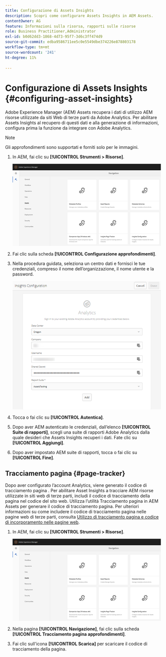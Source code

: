 ```yaml
---
title: Configurazione di Assets Insights
description: Scopri come configurare Assets Insights in AEM Assets.
contentOwner: AG
feature: Informazioni sulla risorsa, rapporti sulle risorse
role: Business Practitioner,Administrator
exl-id: b0d62dd3-1868-4d73-95f7-3d6c3ff474d9
source-git-commit: edba9586711ee5c0e5549dbe374226e878803178
workflow-type: tm+mt
source-wordcount: '241'
ht-degree: 11%

---
```


# Configurazione di Assets Insights {#configuring-asset-insights}

Adobe Experience Manager (AEM) Assets recupera i dati di utilizzo AEM risorse utilizzate da siti Web di terze parti da Adobe Analytics. Per abilitare Assets Insights al recupero di questi dati e alla generazione di informazioni, configura prima la funzione da integrare con Adobe Analytics.

>[!NOTE]
>
>Gli approfondimenti sono supportati e forniti solo per le immagini.

1. In AEM, fai clic su **[!UICONTROL Strumenti > Risorse]**.

   ![chlimage_1-210](assets/chlimage_1-210.png)

1. Fai clic sulla scheda **[!UICONTROL Configurazione approfondimenti]**.
1. Nella procedura guidata, seleziona un centro dati e fornisci le tue credenziali, compreso il nome dell’organizzazione, il nome utente e la password.

   ![chlimage_1-211](assets/insights_config2.png)

1. Tocca o fai clic su **[!UICONTROL Autentica]**.
1. Dopo aver AEM autenticato le credenziali, dall’elenco **[!UICONTROL Suite di rapporti]**, scegli una suite di rapporti Adobe Analytics dalla quale desideri che Assets Insights recuperi i dati. Fate clic su **[!UICONTROL Aggiungi]**.
1. Dopo aver impostato AEM suite di rapporti, tocca o fai clic su **[!UICONTROL Fine]**.

## Tracciamento pagina {#page-tracker}

Dopo aver configurato l’account Analytics, viene generato il codice di tracciamento pagina . Per abilitare Asset Insights a tracciare AEM risorse utilizzate in siti web di terze parti, includi il codice di tracciamento della pagina nel codice del sito web. Utilizza l’utilità Tracciamento pagina in AEM Assets per generare il codice di tracciamento pagina. Per ulteriori informazioni su come includere il codice di tracciamento pagina nelle pagine web di terze parti, consulta [Utilizzo di tracciamento pagina e codice di incorporamento nelle pagine web](touch-ui-using-page-tracker.md).

1. In AEM, fai clic su **[!UICONTROL Strumenti > Risorse]**.

   ![chlimage_1-214](assets/chlimage_1-214.png)

1. Nella pagina **[!UICONTROL Navigazione]**, fai clic sulla scheda **[!UICONTROL Tracciamento pagina approfondimenti]**.
1. Fai clic sull&#39;icona **[!UICONTROL Scarica]** per scaricare il codice di tracciamento della pagina.
